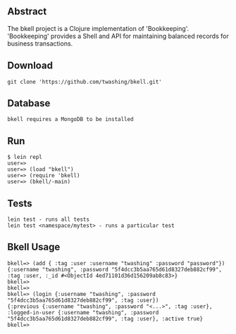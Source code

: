 
## Abstract
The bkell project is a Clojure implementation of 'Bookkeeping'. 'Bookkeeping' provides a Shell and API for maintaining balanced records for business transactions. 


## Download
```
git clone 'https://github.com/twashing/bkell.git' 
```

## Database 
````
bkell requires a MongoDB to be installed
````

## Run
````
$ lein repl
user=> 
user=> (load "bkell")
user=> (require 'bkell)
user=> (bkell/-main)
````

## Tests
````
lein test - runs all tests
lein test <namespace/mytest> - runs a particular test
````

## Bkell Usage 
````
bkell=> (add { :tag :user :username "twashing" :password "password"})
{:username "twashing", :password "5f4dcc3b5aa765d61d8327deb882cf99", :tag :user, :_id #<ObjectId 4ed71101d36d156209ab8c83>}
bkell=> 
bkell=> 
bkell=> (login {:username "twashing", :password "5f4dcc3b5aa765d61d8327deb882cf99", :tag :user})
{:previous {:username "twashing", :password "<...>", :tag :user}, :logged-in-user {:username "twashing", :password "5f4dcc3b5aa765d61d8327deb882cf99", :tag :user}, :active true}
bkell=>
````

